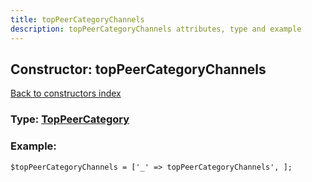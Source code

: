 ```yaml
---
title: topPeerCategoryChannels
description: topPeerCategoryChannels attributes, type and example
---
```

## Constructor: topPeerCategoryChannels  
[Back to constructors index](index.md)






### Type: [TopPeerCategory](../types/TopPeerCategory.md)


### Example:

```
$topPeerCategoryChannels = ['_' => topPeerCategoryChannels', ];
```